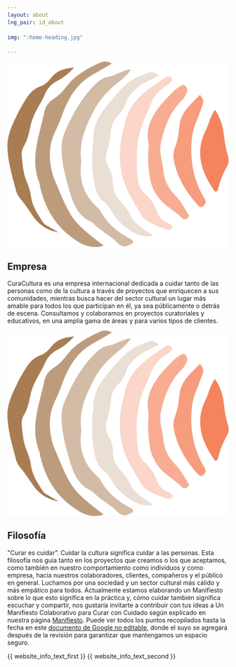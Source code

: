 ```yaml
---
layout: about
lng_pair: id_about

img: ":home-heading.jpg"

---
```

<div>
    <div class="photoTitle">
        <img class="imgTitles" src="/assets/img/default/logo.webp" alt="Logo image">
        <h2 class="title2"> Empresa </h2>
    </div>
    <p>CuraCultura es una empresa internacional dedicada a cuidar tanto de las personas como de la
      cultura a través de proyectos que enriquecen a sus comunidades, mientras busca hacer del
      sector cultural un lugar más amable para todos los que participan en él, ya sea públicamente o
      detrás de escena. Consultamos y colaboramos en proyectos curatoriales y educativos, en una amplia gama de áreas y para varios tipos de clientes.</p>
</div>
<div>
    <div class="photoTitle">
        <img class="imgTitles" src="/assets/img/default/logo.webp" alt="Logo image">
        <h2 class="title2"> Filosofía  </h2>
    </div>
       <p>"Curar es cuidar”. Cuidar la cultura significa cuidar a las personas. Esta filosofía nos guía tanto en los proyectos que creamos o los que aceptamos, como también en nuestro comportamiento como individuos y como empresa, hacia nuestros colaboradores, clientes, compañeros y el público en general. Luchamos por una sociedad y un sector cultural más cálido y más empático para todos. Actualmente estamos elaborando un Manifiesto sobre lo que esto significa en la práctica y, cómo cuidar también significa escuchar y compartir, nos gustaría invitarte a contribuir con tus ideas a Un Manifiesto Colaborativo para Curar con Cuidado según explicado en nuestra página <a class="link" href="./tabs/manifiesto">Manifiesto</a>. Puede ver todos los puntos recopilados hasta la fecha en este <a href="https://docs.google.com/document/d/1QXDIBoaxXdKw2pb41cW8jq4Ya6WUL368horh5p-4TDA/edit?usp=sharing" target="_blank" class="link">documento de Google no editable</a>, donde el suyo se agregará después de la revisión para garantizar que mantengamos un espacio seguro.</p>
</div>
{{ website_info_text_first }}
{{ website_info_text_second }}
